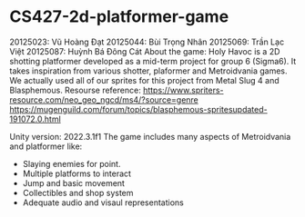 # CS427-2d-platformer-game
20125023: Vũ Hoàng Đạt
20125044: Bùi Trọng Nhân
20125069: Trần Lạc Việt
20125087: Huỳnh Bá Đông Cát 
About the game:
Holy Havoc is a 2D shotting platformer developed as a mid-term project for group 6 (Sigma6). It takes inspiration from various shotter, plaformer and Metroidvania games. We actually 
used all of our sprites for this project from Metal Slug 4 and Blasphemous.
Resourse reference:
https://www.spriters-resource.com/neo_geo_ngcd/ms4/?source=genre
https://mugenguild.com/forum/topics/blasphemous-spritesupdated-191072.0.html

Unity version: 2022.3.1f1
The game includes many aspects of Metroidvania and platformer like:
- Slaying enemies for point.
- Multiple platforms to interact
- Jump and basic movement
- Collectibles and shop system
- Adequate audio and visaul representations

